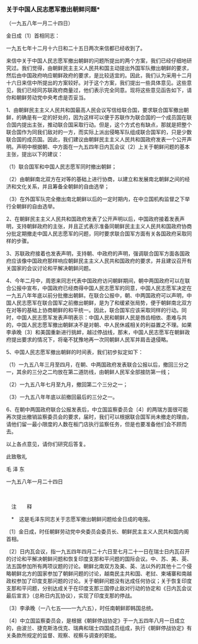 ### **关于中国人民志愿军撤出朝鲜问题**\*
（一九五八年一月二十四日）

金日成〔1〕首相同志：

一九五七年十二月十六日和二十五日两次来信都已经收到了。

来信中关于中国人民志愿军撤出朝鲜的问题所提出的两个方案，我们已经仔细地研究过。我们觉得，由朝鲜民主主义人民共和国主动提出外国军队撤出朝鲜的要求，然后由中国政府响应朝鲜政府的要求，是比较适宜的。因此，我们认为采用十二月十六日来信中所提出的方案较好。对于这个方案，我们提出一些具体意见。这些意见，我们已经同苏联政府商量过，他们表示完全同意。现将这些意见函告如下，请你和朝鲜劳动党中央考虑是否妥当。

1、由朝鲜民主主义人民共和国最高人民会议写信给联合国，要求联合国军撤出朝鲜，的确是有一定的好处的，因为这样可以便于苏联作为联合国的一个成员国在联合国内提出主张，推动联合国采取行动。但是，这个方式也有缺点，那就是把整个联合国作为同我们敌对的一方，而实际上派出侵略军队组成联合国军的，只是少数联合国的成员国。因此，我们建议由朝鲜民主主义人民共和国政府发表一个公开声明。声明中根据朝、中方面在一九五四年日内瓦会议〔2〕上关于朝鲜问题的基本主张，提出以下的建议：

（1）联合国军和中国人民志愿军同时撤出朝鲜；

（2）由朝鲜南北双方在对等的基础上进行协商，以建立和发展南北朝鲜之间的经济和文化关系，并且筹备全朝鲜的自由选举；

（3）在外国军队完全撤出南北朝鲜以后的一定时期内，在中立国机构监督之下举行全朝鲜的自由选举。

2、在朝鲜民主主义人民共和国政府发表了公开声明以后，中国政府接着发表声明，支持朝鲜政府的主张，并且正式表示准备同朝鲜民主主义人民共和国政府协商分批定期撤走中国人民志愿军的问题，同时要求联合国军方面有关各国政府采取同样的步骤。

3、苏联政府接着也发表声明，支持朝、中政府的声明，强调联合国军方面各国政府应该像中国政府那样响应朝鲜民主主义人民共和国政府的要求，并且建议召开有关国家的会议讨论和平解决朝鲜问题。

4、今年二月中，周恩来同志代表中国政府访问朝鲜期间，朝中两国政府可以在联合公报中宣布，中国政府已经商得中国人民志愿军的同意，中国人民志愿军决定在一九五八年年底以前分批撤出朝鲜。在联合公报中，朝、中两国政府可以声明，中国人民志愿军在联合国军之前撤出朝鲜，是为了和缓紧张局势，便于朝鲜南北双方在对等的基础上协商朝鲜的和平统一。因此，联合国军应该采取同样的行动。同时，中国人民志愿军发表声明表示：中国人民和朝鲜人民是唇齿相依、患难与共的，中国人民志愿军撤出朝鲜决不是对朝、中人民休戚相关的利益置之不理。如果李承晚〔3〕和美国重新进行挑衅，越过停战线，那末，中国人民志愿军在朝鲜政府提出要求的情况下，将毫不犹豫地再一次同朝鲜人民军并肩击退侵略。

5、中国人民志愿军撤出朝鲜的时间表，我们初步拟定如下：

（1）一九五八年三月至四月，在朝、中两国政府发表联合公报以后，撤回三分之一，其余的三分之二均放在第二道防线，由朝鲜人民军全部接防第一线；

（2）一九五八年七月至九月，撤回第二个三分之一；

（3）一九五八年年底以前撤回最后的三分之一。

6、在朝中两国政府联合公报发表后，中立国监察委员会〔4〕的两瑞方面很可能再次提出撤销监察委员会的要求，届时，我们可以根据联合国军尚未撤走的理由，请他们留一最小限度的人数在板门店执行监察任务，但是也要准备他们会不顾而去。

以上各点意见，请你们研究后答复。

此致敬礼

毛 泽 东　　　

一九五八年一月二十四日

　　

　注　　释　

　\*　这是毛泽东同志关于志愿军撤出朝鲜问题给金日成的电报。

〔1〕金日成，时任朝鲜劳动党中央委员会委员长、朝鲜民主主义人民共和国内阁首相。

〔2〕日内瓦会议，指一九五四年四月二十六日至七月二十一日在瑞士日内瓦召开的讨论和平解决朝鲜问题和恢复印度支那和平问题的国际会议。中、苏、美、英、法五国参加所有两项议题的讨论。朝鲜北南双方及美、英、法以外的其他十二个侵略朝鲜北方的国家参加了朝鲜问题的讨论，越南民主共和国、老挝、柬埔寨和南越政权参加了印度支那问题的讨论。关于朝鲜问题没有达成任何协议；关于恢复印度支那和平问题，分别达成关于在印度支那三国停止敌对行动的协定和《日内瓦会议最后宣言》（总称日内瓦协议），实现了印度支那的停战。

〔3〕李承晚（一八七五——一九六五），时任南朝鲜即韩国总统。

〔4〕中立国监察委员会，是根据《朝鲜停战协定》于一九五四年八月一日成立的，由波兰、捷克斯洛伐克、瑞典和瑞士四国成员组成，执行《朝鲜停战协定》有关条款所规定的监督、观察、视察与调查的职能。